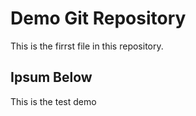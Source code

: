 # Demo Git Repository

This is the firrst file in this repository.

## Ipsum Below 
This is the test demo